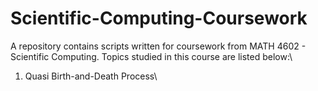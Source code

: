 # Scientific-Computing-Coursework
A repository contains scripts written for coursework from MATH 4602 - Scientific Computing.
Topics studied in this course are listed below:\
1. Quasi Birth-and-Death Process\

